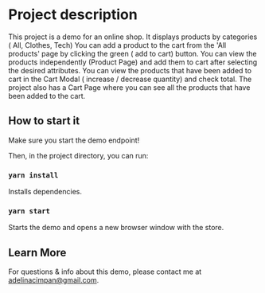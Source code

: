 # Project description

This project is a demo for an online shop.
It displays products by categories ( All, Clothes, Tech)
You can add a product to the cart from the 'All products' page by clicking the green ( add to cart) button.
You can view the products independently (Product Page) and add them to cart after selecting the desired attributes.
You can view the products that have been added to cart in the Cart Modal ( increase / decrease quantity) and check total.
The project also has a Cart Page where you can see all the products that have been added to the cart.

## How to start it

Make sure you start the demo endpoint!

Then, in the project directory, you can run:

### `yarn install`

Installs dependencies.

### `yarn start`

Starts the demo and opens a new browser window with the store.

## Learn More

For questions & info about this demo, please contact me at adelinacimpan@gmail.com.
